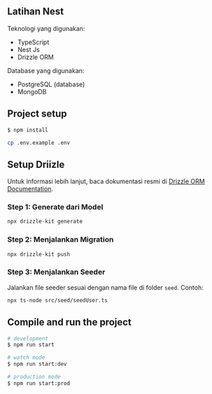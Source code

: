 ## Latihan Nest

Teknologi yang digunakan:

- TypeScript
- Nest Js
- Drizzle ORM

Database yang digunakan:

- PostgreSQL (database)
- MongoDB

## Project setup

```bash
$ npm install
```

```bash
cp .env.example .env
```

## Setup Driizle

Untuk informasi lebih lanjut, baca dokumentasi resmi di [Drizzle ORM Documentation](https://orm.drizzle.team/docs/get-started/postgresql-new).

### Step 1: Generate dari Model

```bash
npx drizzle-kit generate
```

### Step 2: Menjalankan Migration

```bash
npx drizzle-kit push
```

### Step 3: Menjalankan Seeder

Jalankan file seeder sesuai dengan nama file di folder `seed`. Contoh:

```bash
npx ts-node src/seed/seedUser.ts
```

## Compile and run the project

```bash
# development
$ npm run start

# watch mode
$ npm run start:dev

# production mode
$ npm run start:prod
```
